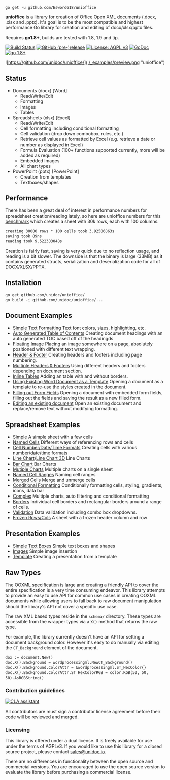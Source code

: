 
```
go get -u github.com/Esword618/unioffice
```

**unioffice** is a library for creation of Office Open XML documents (.docx, .xlsx
and .pptx).  It's goal is to be the most compatible and highest performance Go
library for creation and editing of docx/xlsx/pptx files.

Requires **go1.8+**, builds are tested with 1.8, 1.9 and tip.

[![Build Status](https://travis-ci.org/unidoc/unioffice.svg?branch=master)](https://travis-ci.org/unidoc/unioffice)
[![GitHub (pre-)release](https://img.shields.io/github/release/unidoc/unioffice/all.svg)](https://github.com/unidoc/unioffice/releases)
[![License: AGPL v3](https://img.shields.io/badge/License-Dual%20AGPL%20v3/Commercial-blue.svg)](https://www.gnu.org/licenses/agpl-3.0)
[![GoDoc](https://godoc.org/github.com/unidoc/unioffice?status.svg)](https://godoc.org/github.com/unidoc/unioffice)
[![go 1.8+](https://img.shields.io/badge/go-1.8%2B-blue.svg)](http://golang.org)

![https://github.com/unidoc/unioffice/](./_examples/preview.png "unioffice")

## Status ##

- Documents (docx) [Word]
	- Read/Write/Edit
	- Formatting
	- Images
	- Tables
- Spreadsheets (xlsx) [Excel]
 	- Read/Write/Edit
 	- Cell formatting including conditional formatting
	- Cell validation (drop down combobox, rules, etc.)
    - Retrieve cell values as formatted by Excel (e.g. retrieve a date or number as displayed in Excel)
 	- Formula Evaluation (100+ functions supported currently, more will be added as required)
 	- Embedded Images
 	- All chart types
- PowerPoint (pptx) [PowerPoint]
	- Creation from templates
	- Textboxes/shapes


## Performance ##

There has been a great deal of interest in performance numbers for spreadsheet
creation/reading lately, so here are unioffice numbers for this
[benchmark](https://github.com/unidoc/unioffice/tree/master/_examples/spreadsheet/lots-of-rows)
which creates a sheet with 30k rows, each with 100 columns.

    creating 30000 rows * 100 cells took 3.92506863s
    saving took 89ns
    reading took 9.522383048s

Creation is fairly fast, saving is very quick due to no reflection usage, and
reading is a bit slower. The downside is that the binary is large (33MB) as it
contains generated structs, serialization and deserialization code for all of
DOCX/XLSX/PPTX.

## Installation ##
    
    go get github.com/unidoc/unioffice/
    go build -i github.com/unidoc/unioffice/...

## Document Examples ##

- [Simple Text Formatting](https://github.com/unidoc/unioffice/tree/master/_examples/document/simple) Text font colors, sizes, highlighting, etc.
- [Auto Generated Table of Contents](https://github.com/unidoc/unioffice/tree/master/_examples/document/toc) Creating document headings with an auto generated TOC based off of the headingds
- [Floating Image](https://github.com/unidoc/unioffice/tree/master/_examples/document/image) Placing an image somewhere on a page, absolutely positioned with different text wrapping.
- [Header & Footer](https://github.com/unidoc/unioffice/tree/master/_examples/document/header-footer) Creating headers and footers including page numbering.
- [Multiple Headers & Footers](https://github.com/unidoc/unioffice/tree/master/_examples/document/header-footer-multiple) Using different headers and footers depending on document section.
- [Inline Tables](https://github.com/unidoc/unioffice/tree/master/_examples/document/tables) Adding an table with and without borders.
- [Using Existing Word Document as a Template](https://github.com/unidoc/unioffice/tree/master/_examples/document/use-template) Opening a document as a template to re-use the styles created in the document.
- [Filling out Form Fields](https://github.com/unidoc/unioffice/tree/master/_examples/document/fill-out-form) Opening a document with embedded form fields, filling out the fields and saving the result as  a new filled form.
- [Editing an existing document](https://github.com/unidoc/unioffice/tree/master/_examples/document/edit-document) Open an existing document and replace/remove text without modifying formatting.

## Spreadsheet Examples ##
- [Simple](https://github.com/unidoc/unioffice/tree/master/_examples/spreadsheet/simple) A simple sheet with a few cells
- [Named Cells](https://github.com/unidoc/unioffice/tree/master/_examples/spreadsheet/named-cells) Different ways of referencing rows and cells
- [Cell Number/Date/Time Formats](https://github.com/unidoc/unioffice/tree/master/_examples/spreadsheet/number-date-time-formats) Creating cells with various number/date/time formats
- [Line Chart](https://github.com/unidoc/unioffice/tree/master/_examples/spreadsheet/line-chart)/[Line Chart 3D](https://github.com/unidoc/unioffice/tree/master/_examples/spreadsheet/line-chart-3d) Line Charts
- [Bar Chart](https://github.com/unidoc/unioffice/tree/master/_examples/spreadsheet/bar-chart) Bar Charts
- [Mutiple Charts](https://github.com/unidoc/unioffice/tree/master/_examples/spreadsheet/multiple-charts) Multiple charts on a single sheet
- [Named Cell Ranges](https://github.com/unidoc/unioffice/tree/master/_examples/spreadsheet/named-ranges) Naming cell ranges
- [Merged Cells](https://github.com/unidoc/unioffice/tree/master/_examples/spreadsheet/merged) Merge and unmerge cells
- [Conditional Formatting](https://github.com/unidoc/unioffice/tree/master/_examples/spreadsheet/conditional-formatting) Conditionally formatting cells, styling, gradients, icons, data bar
- [Complex](https://github.com/unidoc/unioffice/tree/master/_examples/spreadsheet/complex) Multiple charts, auto filtering and conditional formatting
- [Borders](https://github.com/unidoc/unioffice/tree/master/_examples/spreadsheet/borders) Individual cell borders and rectangular borders around a range of cells.
- [Validation](https://github.com/unidoc/unioffice/tree/master/_examples/spreadsheet/validation) Data validation including combo box dropdowns.
- [Frozen Rows/Cols](https://github.com/unidoc/unioffice/tree/master/_examples/spreadsheet/freeze-rows-cols) A sheet with a frozen header column and row

## Presentation Examples ##

- [Simple Text Boxes](https://github.com/unidoc/unioffice/tree/master/_examples/presentation/simple) Simple text boxes and shapes
- [Images](https://github.com/unidoc/unioffice/tree/master/_examples/presentation/image) Simple image insertion
- [Template](https://github.com/unidoc/unioffice/tree/master/_examples/presentation/use-template/simple) Creating a presentation from a template

## Raw Types ##

The OOXML specification is large and creating a friendly API to cover the entire
specification is a very time consuming endeavor.  This library attempts to
provide an easy to use API for common use cases in creating OOXML documents
while allowing users to fall back to raw document manipulation should the
library's API not cover a specific use case.

The raw XML based types reside in the ```schema/``` directory. These types are
accessible from the wrapper types via a ```X()``` method that returns the raw
type. 

For example, the library currently doesn't have an API for setting a document
background color. However it's easy to do manually via editing the
```CT_Background``` element of the document.

    dox := document.New()
    doc.X().Background = wordprocessingml.NewCT_Background()
	doc.X().Background.ColorAttr = &wordprocessingml.ST_HexColor{}
	doc.X().Background.ColorAttr.ST_HexColorRGB = color.RGB(50, 50, 50).AsRGBString()

### Contribution guidelines ###

[![CLA assistant](https://cla-assistant.io/readme/badge/unidoc/unioffice)](https://cla-assistant.io/unidoc/unioffice)

All contributors are must sign a contributor license agreement before their code
will be reviewed and merged.


### Licensing ###

This library is offered under a dual license. It is freely available for use
under the terms of AGPLv3. If you would like to use this library for a closed
source project, please contact sales@unidoc.io.

There are no differences in functionality between the open source and commercial 
versions. You are encouraged to use the open source version to evaluate the library
before purchasing a commercial license.


